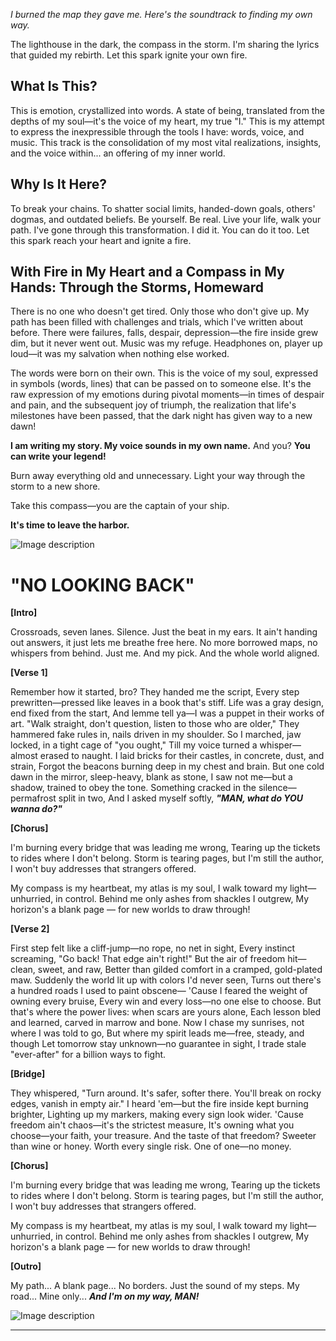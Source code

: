 _I burned the map they gave me. Here's the soundtrack to finding my own way._

The lighthouse in the dark, the compass in the storm. I'm sharing the lyrics that guided my rebirth. Let this spark ignite your own fire.

## What Is This?

This is emotion, crystallized into words. A state of being, translated from the depths of my soul—it's the voice of my heart, my true "I." This is my attempt to express the inexpressible through the tools I have: words, voice, and music. This track is the consolidation of my most vital realizations, insights, and the voice within... an offering of my inner world.

## Why Is It Here?

To break your chains. To shatter social limits, handed-down goals, others' dogmas, and outdated beliefs. Be yourself. Be real. Live your life, walk your path. I've gone through this transformation. I did it. You can do it too. Let this spark reach your heart and ignite a fire.

## With Fire in My Heart and a Compass in My Hands: Through the Storms, Homeward

There is no one who doesn't get tired. Only those who don't give up. My path has been filled with challenges and trials, which I've written about before. There were failures, falls, despair, depression—the fire inside grew dim, but it never went out. Music was my refuge. Headphones on, player up loud—it was my salvation when nothing else worked.

The words were born on their own. This is the voice of my soul, expressed in symbols (words, lines) that can be passed on to someone else. It's the raw expression of my emotions during pivotal moments—in times of despair and pain, and the subsequent joy of triumph, the realization that life's milestones have been passed, that the dark night has given way to a new dawn!

**I am writing my story. My voice sounds in my own name.** And you? **You can write your legend!** 

Burn away everything old and unnecessary. Light your way through the storm to a new shore. 

Take this compass—you are the captain of your ship. 

**It's time to leave the harbor.**

![Image description](https://dev-to-uploads.s3.amazonaws.com/uploads/articles/ydii22ry1he14ztdztlc.png)

# "NO LOOKING BACK"

**[Intro]**

Crossroads, seven lanes. Silence. Just the beat in my ears.
It ain't handing out answers, it just lets me breathe free here.
No more borrowed maps, no whispers from behind.
Just me. And my pick. And the whole world aligned.

**[Verse 1]**

Remember how it started, bro? They handed me the script,
Every step prewritten—pressed like leaves in a book that's stiff.
Life was a gray design, end fixed from the start,
And lemme tell ya—I was a puppet in their works of art.
"Walk straight, don't question, listen to those who are older,"
They hammered fake rules in, nails driven in my shoulder.
So I marched, jaw locked, in a tight cage of "you ought,"
Till my voice turned a whisper—almost erased to naught.
I laid bricks for their castles, in concrete, dust, and strain,
Forgot the beacons burning deep in my chest and brain.
But one cold dawn in the mirror, sleep-heavy, blank as stone,
I saw not me—but a shadow, trained to obey the tone.
Something cracked in the silence—permafrost split in two,
And I asked myself softly, **_"MAN, what do YOU wanna do?"_**

**[Chorus]**

I'm burning every bridge that was leading me wrong,
Tearing up the tickets to rides where I don't belong.
Storm is tearing pages, but I'm still the author,
I won't buy addresses that strangers offered.

My compass is my heartbeat, my atlas is my soul,
I walk toward my light—unhurried, in control.
Behind me only ashes from shackles I outgrew,
My horizon's a blank page — for new worlds to draw through!

**[Verse 2]**

First step felt like a cliff-jump—no rope, no net in sight,
Every instinct screaming, "Go back! That edge ain't right!"
But the air of freedom hit—clean, sweet, and raw,
Better than gilded comfort in a cramped, gold-plated maw.
Suddenly the world lit up with colors I'd never seen,
Turns out there's a hundred roads I used to paint obscene—
'Cause I feared the weight of owning every bruise,
Every win and every loss—no one else to choose.
But that's where the power lives: when scars are yours alone,
Each lesson bled and learned, carved in marrow and bone.
Now I chase my sunrises, not where I was told to go,
But where my spirit leads me—free, steady, and though
Let tomorrow stay unknown—no guarantee in sight,
I trade stale "ever-after" for a billion ways to fight.

**[Bridge]**

They whispered, "Turn around. It's safer, softer there.
You'll break on rocky edges, vanish in empty air."
I heard 'em—but the fire inside kept burning brighter,
Lighting up my markers, making every sign look wider.
'Cause freedom ain't chaos—it's the strictest measure,
It's owning what you choose—your faith, your treasure.
And the taste of that freedom? Sweeter than wine or honey.
Worth every single risk. One of one—no money.

**[Chorus]**

I'm burning every bridge that was leading me wrong,
Tearing up the tickets to rides where I don't belong.
Storm is tearing pages, but I'm still the author,
I won't buy addresses that strangers offered.

My compass is my heartbeat, my atlas is my soul,
I walk toward my light—unhurried, in control.
Behind me only ashes from shackles I outgrew,
My horizon's a blank page — for new worlds to draw through!

**[Outro]**

My path... A blank page...
No borders. Just the sound of my steps.
My road... Mine only...
**_And I'm on my way, MAN!_**


![Image description](https://dev-to-uploads.s3.amazonaws.com/uploads/articles/yfojrpind5opsjjrdh8s.png)

---
